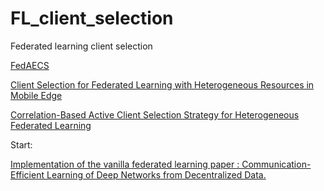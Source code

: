 # FL_client_selection
Federated learning client selection


[FedAECS](https://github.com/jjzgeeks/FedAECS)

[Client Selection for Federated Learning with Heterogeneous Resources in Mobile Edge](https://github.com/COPS-IITBHU/HCSFL)

[Correlation-Based Active Client Selection Strategy for Heterogeneous Federated Learning](https://github.com/Yoruko-Tang/FedCor)


Start:

[Implementation of the vanilla federated learning paper : Communication-Efficient Learning of Deep Networks from Decentralized Data.](https://github.com/AshwinRJ/Federated-Learning-PyTorch)
